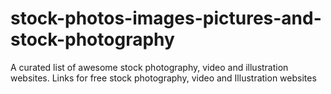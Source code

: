 # stock-photos-images-pictures-and-stock-photography
A curated list of awesome stock photography, video and illustration websites.   Links for free stock photography, video and Illustration websites

